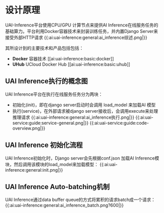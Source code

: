 

# 设计原理
UAI-Inference平台使用CPU/GPU 计算节点来提供AI Inference在线服务任务的基础算力。平台利用Docker容器技术来封装训练任务，并内置Django Server来接受外部HTTP请求
{{:ai:uai-inference:general:ai_inference综述.png|}}

其所设计到的主要技术和产品包括包括：
  - **Docker** 容器技术 [[ai:uai-inference:basic:docker]]
  - **UHub** UCloud Docker Hub [[ai:uai-inference:basic:uhub]]

## UAI Inference执行的概念图
UAI Inference平台在执行在线服务任务分为两块：

  * 初始化(init)，即在django server启动时会调用 load\_model 来加载AI 模型
  * 执行(service)，在外部请求被django server接收后，会调用execute来处理推理请求
{{:ai:uai-inference:general:ai_inference执行.png|}}
{{:ai:uai-service:guide:service-general.png|}}
{{:ai:uai-service:guide:code-overview.png|}}

## UAI Inference 初始化流程
UAI Inference初始化时，Django server会先根据conf.json 加载AI Inference模块，然后调用该模块的load_model来加载模型：
{{:ai:uai-inference:general:init.png|}}

## UAI Inference Auto-batching机制
UAI Inference通过data buffer queue的方式将累积的请求batch成一个请求：
{{:ai:uai-inference:general:ai_inference_batch.png?600|}}

